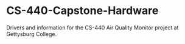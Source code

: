 # CS-440-Capstone-Hardware
Drivers and information for the CS-440 Air Quality Monitor project at Gettysburg College.
